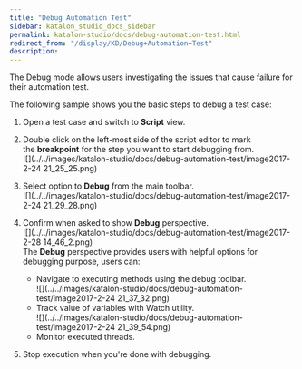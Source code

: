 ```yaml
---
title: "Debug Automation Test" 
sidebar: katalon_studio_docs_sidebar
permalink: katalon-studio/docs/debug-automation-test.html 
redirect_from: "/display/KD/Debug+Automation+Test" 
description: 
---
```

The Debug mode allows users investigating the issues that cause failure for their automation test. 

The following sample shows you the basic steps to debug a test case:

1.  Open a test case and switch to **Script** view.  
      
    
2.  Double click on the left-most side of the script editor to mark the **breakpoint** for the step you want to start debugging from.  
    ![](../../images/katalon-studio/docs/debug-automation-test/image2017-2-24 21_25_25.png)   
      
    
3.  Select option to **Debug** from the main toolbar.  
    ![](../../images/katalon-studio/docs/debug-automation-test/image2017-2-24 21_29_28.png)  
      
    
4.  Confirm when asked to show **Debug** perspective.  
    ![](../../images/katalon-studio/docs/debug-automation-test/image2017-2-28 14_46_2.png)  
    The **Debug** perspective provides users with helpful options for debugging purpose, users can:
    *   Navigate to executing methods using the debug toolbar.  
        ![](../../images/katalon-studio/docs/debug-automation-test/image2017-2-24 21_37_32.png)
    *   Track value of variables with Watch utility.  
        ![](../../images/katalon-studio/docs/debug-automation-test/image2017-2-24 21_39_54.png)
    *   Monitor executed threads.  
          
        
5.  Stop execution when you're done with debugging.